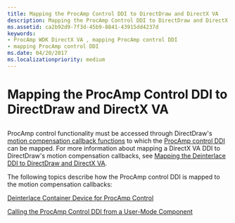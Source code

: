 ```yaml
---
title: Mapping the ProcAmp Control DDI to DirectDraw and DirectX VA
description: Mapping the ProcAmp Control DDI to DirectDraw and DirectX VA
ms.assetid: ca2b92d9-7f3d-45b9-8841-43915dd4237d
keywords:
- ProcAmp WDK DirectX VA , mapping ProcAmp control DDI
- mapping ProcAmp control DDI
ms.date: 04/20/2017
ms.localizationpriority: medium
---
```


# Mapping the ProcAmp Control DDI to DirectDraw and DirectX VA


## <span id="ddk_mapping_the_procamp_control_ddi_to_directdraw_and_directx_va_gg"></span><span id="DDK_MAPPING_THE_PROCAMP_CONTROL_DDI_TO_DIRECTDRAW_AND_DIRECTX_VA_GG"></span>


ProcAmp control functionality must be accessed through DirectDraw's [motion compensation callback functions](motion-compensation-callbacks.md) to which the [ProcAmp control DDI](https://msdn.microsoft.com/library/windows/hardware/ff569186) can be mapped. For more information about mapping a DirectX VA DDI to DirectDraw's motion compensation callbacks, see [Mapping the Deinterlace DDI to DirectDraw and DirectX VA](mapping-the-deinterlace-ddi-to-directdraw-and-directx-va.md).

The following topics describe how the ProcAmp control DDI is mapped to the motion compensation callbacks:

[Deinterlace Container Device for ProcAmp Control](deinterlace-container-device-for-procamp-control.md)

[Calling the ProcAmp Control DDI from a User-Mode Component](calling-the-procamp-control-ddi-from-a-user-mode-component.md)

 

 





